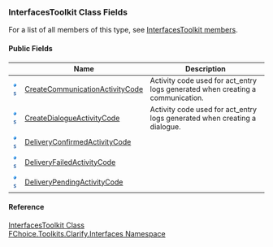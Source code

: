 ﻿### InterfacesToolkit Class Fields

For a list of all members of this type, see [InterfacesToolkit members](FChoice.Toolkits.Clarify~FChoice.Toolkits.Clarify.Interfaces.InterfacesToolkit_members.md).

#### Public Fields

|   | Name | Description |
| --- | --- | --- |
| ![Public Field](dotnetimages/publicField.png)![static (Shared in Visual Basic)](dotnetimages/static.png) | [CreateCommunicationActivityCode](FChoice.Toolkits.Clarify~FChoice.Toolkits.Clarify.Interfaces.InterfacesToolkit~CreateCommunicationActivityCode.md) | Activity code used for act_entry logs generated when creating a communication.   |
| ![Public Field](dotnetimages/publicField.png)![static (Shared in Visual Basic)](dotnetimages/static.png) | [CreateDialogueActivityCode](FChoice.Toolkits.Clarify~FChoice.Toolkits.Clarify.Interfaces.InterfacesToolkit~CreateDialogueActivityCode.md) | Activity code used for act_entry logs generated when creating a dialogue.   |
| ![Public Field](dotnetimages/publicField.png)![static (Shared in Visual Basic)](dotnetimages/static.png) | [DeliveryConfirmedActivityCode](FChoice.Toolkits.Clarify~FChoice.Toolkits.Clarify.Interfaces.InterfacesToolkit~DeliveryConfirmedActivityCode.md) |   |
| ![Public Field](dotnetimages/publicField.png)![static (Shared in Visual Basic)](dotnetimages/static.png) | [DeliveryFailedActivityCode](FChoice.Toolkits.Clarify~FChoice.Toolkits.Clarify.Interfaces.InterfacesToolkit~DeliveryFailedActivityCode.md) |   |
| ![Public Field](dotnetimages/publicField.png)![static (Shared in Visual Basic)](dotnetimages/static.png) | [DeliveryPendingActivityCode](FChoice.Toolkits.Clarify~FChoice.Toolkits.Clarify.Interfaces.InterfacesToolkit~DeliveryPendingActivityCode.md) |   |





#### Reference

[InterfacesToolkit Class](FChoice.Toolkits.Clarify~FChoice.Toolkits.Clarify.Interfaces.InterfacesToolkit.md)  
[FChoice.Toolkits.Clarify.Interfaces Namespace](FChoice.Toolkits.Clarify~FChoice.Toolkits.Clarify.Interfaces_namespace.md)